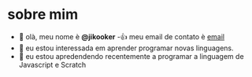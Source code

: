 # sobre mim
- 👋 olà, meu nome è **@jikooker**
-:+1: meu email de contato è [email](flor.mariana@escola.pr.gov.br)
- 👀 eu estou interessada em aprender programar novas linguagens.
- 🌱 eu estou apredendendo recentemente a programar a linguagem de Javascript e Scratch
